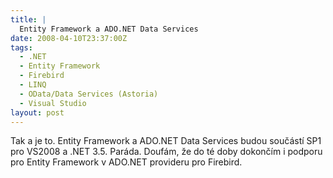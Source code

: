 ```yaml
---
title: |
  Entity Framework a ADO.NET Data Services
date: 2008-04-10T23:37:00Z
tags:
  - .NET
  - Entity Framework
  - Firebird
  - LINQ
  - OData/Data Services (Astoria)
  - Visual Studio
layout: post
---
```

Tak a je to. Entity Framework a ADO.NET Data Services budou součástí SP1 pro VS2008 a .NET 3.5. Paráda. Doufám, že do té doby dokončím i podporu pro Entity Framework v ADO.NET provideru pro Firebird.